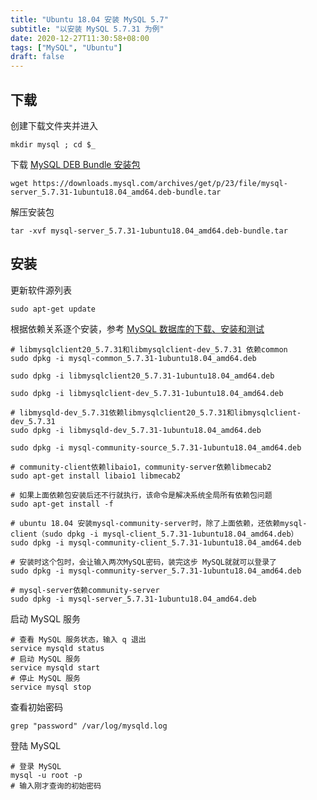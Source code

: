 ```yaml
---
title: "Ubuntu 18.04 安装 MySQL 5.7"
subtitle: "以安装 MySQL 5.7.31 为例"
date: 2020-12-27T11:30:58+08:00
tags: ["MySQL", "Ubuntu"]
draft: false
---
```


## 下载
创建下载文件夹并进入
```shell
mkdir mysql ; cd $_
```
下载 [MySQL DEB Bundle 安装包](https://downloads.mysql.com/archives/community/)
```shell
wget https://downloads.mysql.com/archives/get/p/23/file/mysql-server_5.7.31-1ubuntu18.04_amd64.deb-bundle.tar
```
解压安装包
```shell
tar -xvf mysql-server_5.7.31-1ubuntu18.04_amd64.deb-bundle.tar
```

## 安装
更新软件源列表
```shell
sudo apt-get update
```
根据依赖关系逐个安装，参考 [MySQL 数据库的下载、安装和测试](https://www.cnblogs.com/librarookie/p/14001729.html)
```shell
# libmysqlclient20_5.7.31和libmysqlclient-dev_5.7.31 依赖common
sudo dpkg -i mysql-common_5.7.31-1ubuntu18.04_amd64.deb

sudo dpkg -i libmysqlclient20_5.7.31-1ubuntu18.04_amd64.deb

sudo dpkg -i libmysqlclient-dev_5.7.31-1ubuntu18.04_amd64.deb

# libmysqld-dev_5.7.31依赖libmysqlclient20_5.7.31和libmysqlclient-dev_5.7.31
sudo dpkg -i libmysqld-dev_5.7.31-1ubuntu18.04_amd64.deb

sudo dpkg -i mysql-community-source_5.7.31-1ubuntu18.04_amd64.deb 

# community-client依赖libaio1，community-server依赖libmecab2
sudo apt-get install libaio1 libmecab2

# 如果上面依赖包安装后还不行就执行，该命令是解决系统全局所有依赖包问题
sudo apt-get install -f

# ubuntu 18.04 安装mysql-community-server时，除了上面依赖，还依赖mysql-client（sudo dpkg -i mysql-client_5.7.31-1ubuntu18.04_amd64.deb）
sudo dpkg -i mysql-community-client_5.7.31-1ubuntu18.04_amd64.deb 

# 安装时这个包时，会让输入两次MySQL密码，装完这步 MySQL就就可以登录了
sudo dpkg -i mysql-community-server_5.7.31-1ubuntu18.04_amd64.deb

# mysql-server依赖community-server
sudo dpkg -i mysql-server_5.7.31-1ubuntu18.04_amd64.deb
```

启动 MySQL 服务
```shell
# 查看 MySQL 服务状态，输入 q 退出
service mysqld status
# 启动 MySQL 服务
service mysqld start
# 停止 MySQL 服务
service mysql stop
```

查看初始密码
```shell
grep "password" /var/log/mysqld.log
```

登陆 MySQL
```shell
# 登录 MySQL
mysql -u root -p
# 输入刚才查询的初始密码
```